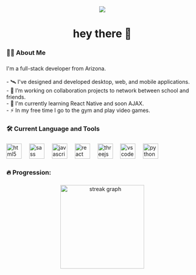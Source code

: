 <div align="center">
  <img src="https://visitor-badge.laobi.icu/badge?page_id=HBLazerr.HBLazerr&"  />
</div>

###

<h1 align="center">hey there 👋</h1>

###

<h3 align="left">👩‍💻 About Me</h3>

###

<p align="left">I'm a full-stack developer from Arizona.<br><br>- 🛰 I've designed and developed desktop, web, and mobile applications.<br>- 🧪 I’m working on collaboration projects to network between school and friends.<br>- 🔭 I'm currently learning React Native and soon AJAX.<br>- ⚡ In my free time I go to the gym and play video games.</p>

###

<h3 align="left">🛠 Current Language and Tools</h3>

###

<div align="left">
  <img src="https://skillicons.dev/icons?i=html" height="40" alt="html5 logo"  />
  <img width="12" />
  <img src="https://skillicons.dev/icons?i=sass" height="40" alt="sass logo"  />
  <img width="12" />
  <img src="https://skillicons.dev/icons?i=js" height="40" alt="javascript logo"  />
  <img width="12" />
  <img src="https://skillicons.dev/icons?i=react" height="40" alt="react logo"  />
  <img width="12" />
  <img src="https://skillicons.dev/icons?i=threejs" height="40" alt="threejs logo"  />
  <img width="12" />
  <img src="https://skillicons.dev/icons?i=vscode" height="40" alt="vscode logo"  />
  <img width="12" />
  <img src="https://skillicons.dev/icons?i=py" height="40" alt="python logo"  />
</div>

###

<h3 align="left">🔥 Progression:</h3>

###

<div align="center">
  <img src="https://streak-stats.demolab.com/?user=HBLazerr&locale=en&mode=daily&theme=dark&hide_border=false&border_radius=5&order=3" height="220" alt="streak graph"  />
</div>

###
